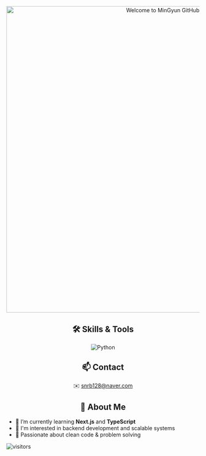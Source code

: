 <p align="center">
  <img
    src="https://raw.githubusercontent.com/MinGyun-Kim/MinGyun-Kim/main/assets/merged_banner_stars.gif"
    alt="Welcome to MinGyun GitHub"
    width="800"
  />
</p>

<div align="center">
  
## 🛠️ Skills & Tools


  ![Python](https://img.shields.io/badge/Python-3776AB?style=flat&logo=python&logoColor=white)


</div>

<div align="center">
  
## 📫 Contact

✉️ [snrb128@naver.com](mailto:snrb128@naver.com)

</div>

<div align="center">
  
## 👋 About Me

</div>

- 🌱 I’m currently learning **Next.js** and **TypeScript**
- 💼 I'm interested in backend development and scalable systems
- 🧠 Passionate about clean code & problem solving

![visitors](https://komarev.com/ghpvc/?username=snrb128&label=Profile%20views&color=0e75b6&style=flat)
